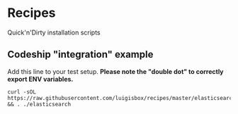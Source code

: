 # Recipes
Quick'n'Dirty installation scripts

## Codeship "integration" example

Add this line to your test setup. **Please note the "double dot" to correctly export ENV variables.**

```
curl -sOL https://raw.githubusercontent.com/luigisbox/recipes/master/elasticsearch && . ./elasticsearch
```
